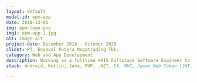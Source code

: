 ```yaml
---
layout: default
modal-id: epm-app
date: 2018-12-01
img: epm-logo.png
img1: epm-app-1.jpg
alt: image-alt
project-date: December 2018 - October 2020
client: PT. Enseval Putera Megatrading Tbk.
category: Web and App Development
description: Working as a fulltime HRIS Fullstack Software Engineer to build HRIS based Android and Web Application (training and HC Roadmap apps) from scratch. This application is used by HRD for training purposes where it can print certificates, and employee appraisal (transfer, promotion, demotion) purposes.
stack: Android, Kotlin, Java, MVP, .NET, C#, MVC, Jason Web Token (JWT), SQL Server

---
```

